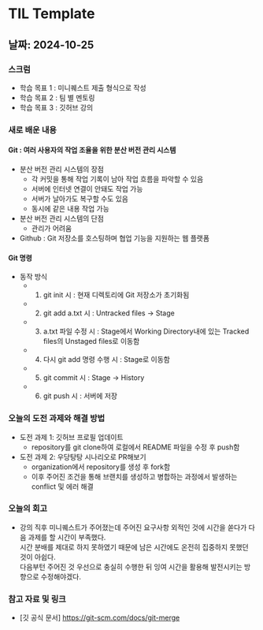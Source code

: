 # TIL Template

## 날짜: 2024-10-25

### 스크럼
- 학습 목표 1 : 미니퀘스트 제출 형식으로 작성
- 학습 목표 2 : 팀 별 멘토링
- 학습 목표 3 : 깃허브 강의 

### 새로 배운 내용
#### Git : 여러 사용자의 작업 조율을 위한 분산 버전 관리 시스템 
- 분산 버전 관리 시스템의 장점
    - 각 커밋을 통해 작업 기록이 남아 작업 흐름을 파악할 수 있음
    - 서버에 인터넷 연결이 안돼도 작업 가능 
    - 서버가 날아가도 복구할 수도 있음 
    - 동시에 같은 내용 작업 가능 
- 분산 버전 관리 시스템의 단점 
    - 관리가 어려움 
- Github : Git 저장소를 호스팅하며 협업 기능을 지원하는 웹 플랫폼

#### Git 명령 
- 동작 방식 
    - 1. git init 시 : 현재 디렉토리에 Git 저장소가 초기화됨
    - 2. git add a.txt 시 : Untracked files -> Stage 
    - 3. a.txt 파일 수정 시 : Stage에서 Working Directory내에 있는 Tracked files의 Unstaged files로 이동함 
    - 4. 다시 git add 명령 수행 시 : Stage로 이동함 
    - 5. git commit 시 : Stage -> History 
    - 6. git push 시 : 서버에 저장


### 오늘의 도전 과제와 해결 방법
- 도전 과제 1: 깃허브 프로필 업데이트 </br>
    - repository를 git clone하여 로컬에서 README 파일을 수정 후 push함
- 도전 과제 2: 우당탕탕 시나리오로 PR해보기 </br>
    - organization에서 repository를 생성 후 fork함 
    - 이후 주어진 조건을 통해 브랜치를 생성하고 병합하는 과정에서 발생하는 conflict 및 에러 해결 

### 오늘의 회고
- 강의 직후 미니퀘스트가 주어졌는데 주어진 요구사항 외적인 것에 시간을 쏟다가 다음 과제를 할 시간이 부족했다. </br>
시간 분배를 제대로 하지 못하였기 때문에 남은 시간에도 온전히 집중하지 못했던 것이 아쉽다. </br>
다음부턴 주어진 것 우선으로 충실히 수행한 뒤 잉여 시간을 활용해 발전시키는 방향으로 수정해야겠다. 


### 참고 자료 및 링크
- [깃 공식 문서] https://git-scm.com/docs/git-merge
